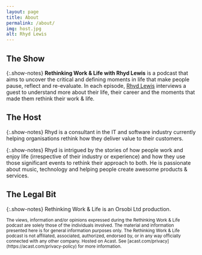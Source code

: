 ```yaml
---
layout: page
title: About
permalink: /about/
img: host.jpg
alt: Rhyd Lewis
---
```


## The Show

{:.show-notes}
**Rethinking Work & Life with Rhyd Lewis** is a podcast that aims to uncover the critical and defining moments in life that
make people pause, reflect and re-evaluate. In each episode, [Rhyd Lewis](https://rhydlewis.net) interviews a guest to
understand more about their life, their career and the moments that made them rethink their work & life.

## The Host

{:.show-notes}
Rhyd is a consultant in the IT and software industry currently helping organisations rethink how they deliver value to
their customers.

{:.show-notes}
Rhyd is intrigued by the stories of how people work and enjoy life (irrespective of their industry or experience) and
how they use those significant events to rethink their approach to both. He is passionate about music, technology and 
helping people create awesome products & services.

## The Legal Bit

{:.show-notes}
Rethinking Work & Life is an Orsobi Ltd production.

<small>
The views, information and/or opinions expressed during the Rethinking Work & Life podcast are solely those of the 
individuals involved. The material and information presented here is for general information purposes only.
The Rethinking Work & Life podcast is not affiliated, associated, authorized, endorsed by, or in any way officially
connected with any other company.
</small>

<small>
Hosted on Acast. See [acast.com/privacy](https://acast.com/privacy-policy) for more information.
</small>